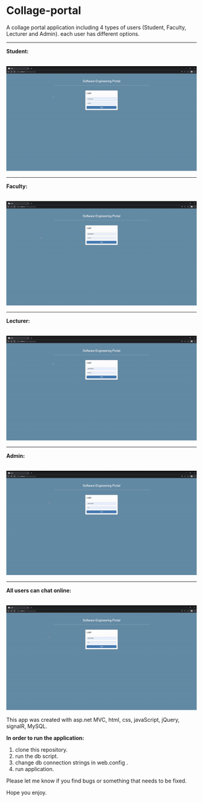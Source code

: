 # Collage-portal
A collage portal application including 4 types of users (Student, Faculty, Lecturer and Admin). 
each user has different options.

<hr/>
<b>Student:</b>
<br/><br/>

![ALT "A demo video"](https://github.com/leorrose/Collage-portal/blob/master/Videos/student.gif)

<hr/>
<b>Faculty:</b>
<br/><br/>

![ALT "A demo video"](https://github.com/leorrose/Collage-portal/blob/master/Videos/faculty.gif)

<hr/>
<b>Lecturer:</b>
<br/><br/>

![ALT "A demo video"](https://github.com/leorrose/Collage-portal/blob/master/Videos/lecturer.gif)

<hr/>
<b>Admin:</b>
<br/><br/>

![ALT "A demo video"](https://github.com/leorrose/Collage-portal/blob/master/Videos/user-insert.gif)

<hr/>
<b>All users can chat online:</b>
<br/><br/>

![ALT "A demo video"](https://github.com/leorrose/Collage-portal/blob/master/Videos/user-insert.gif)

This app was created with asp.net MVC, html, css, javaScript, jQuery, signalR, MySQL.

<b> In order to run the application: </b>
1. clone this repository.
2. run the db script.
3. change db connection strings in web.config .
4. run application.

Please let me know if you find bugs or something that needs to be fixed.

Hope you enjoy.


